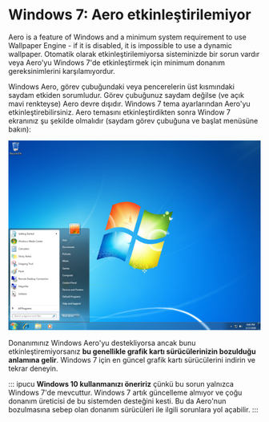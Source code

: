 # Windows 7: Aero etkinleştirilemiyor

Aero is a feature of Windows and a minimum system requirement to use Wallpaper Engine - if it is disabled, it is impossible to use a dynamic wallpaper. Otomatik olarak etkinleştirilemiyorsa sisteminizde bir sorun vardır veya Aero'yu Windows 7'de etkinleştirmek için minimum donanım gereksinimlerini karşılamıyordur.

Windows Aero, görev çubuğundaki veya pencerelerin üst kısmındaki saydam etkiden sorumludur. Görev çubuğunuz saydam değilse (ve açık mavi renkteyse) Aero devre dışıdır. Windows 7 tema ayarlarından Aero'yu etkinleştirebilirsiniz. Aero temasını etkinleştirdikten sonra Window 7 ekranınız şu şekilde olmalıdır (saydam görev çubuğuna ve başlat menüsüne bakın):

![Aero'lu Windows 7](./w7.png)

Donanımınız Windows Aero'yu destekliyorsa ancak bunu etkinleştiremiyorsanız **bu genellikle grafik kartı sürücülerinizin bozulduğu anlamına gelir**. Windows 7 için en güncel grafik kartı sürücülerini indirin ve tekrar deneyin.

::: ipucu **Windows 10 kullanmanızı öneririz** çünkü bu sorun yalnızca Windows 7'de mevcuttur. Windows 7 artık güncelleme almıyor ve çoğu donanım üreticisi de bu sistemden desteğini kesti. Bu da Aero'nun bozulmasına sebep olan donanım sürücüleri ile ilgili sorunlara yol açabilir. :::
